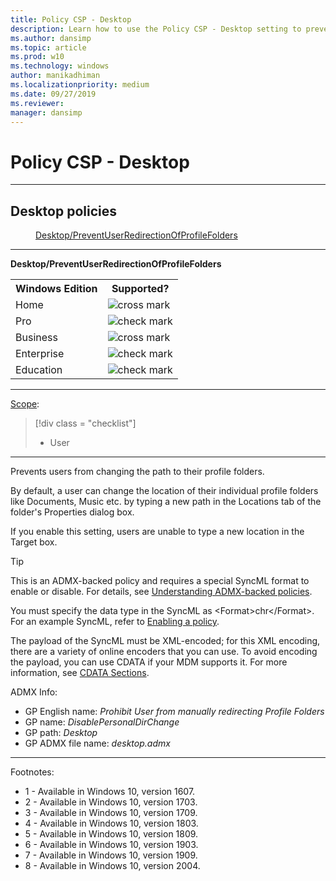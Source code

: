 ```yaml
---
title: Policy CSP - Desktop
description: Learn how to use the Policy CSP - Desktop setting to prevent users from changing the path to their profile folders.
ms.author: dansimp
ms.topic: article
ms.prod: w10
ms.technology: windows
author: manikadhiman
ms.localizationpriority: medium
ms.date: 09/27/2019
ms.reviewer: 
manager: dansimp
---
```


# Policy CSP - Desktop



<hr/>

<!--Policies-->
## Desktop policies  

<dl>
  <dd>
    <a href="#desktop-preventuserredirectionofprofilefolders">Desktop/PreventUserRedirectionOfProfileFolders</a>
  </dd>
</dl>


<hr/>

<!--Policy-->
<a href="" id="desktop-preventuserredirectionofprofilefolders"></a>**Desktop/PreventUserRedirectionOfProfileFolders**  

<!--SupportedSKUs-->
<table>
<tr>
    <th>Windows Edition</th>
    <th>Supported?</th>
</tr>
<tr>
    <td>Home</td>
    <td><img src="images/crossmark.png" alt="cross mark" /></td>
</tr>
<tr>
    <td>Pro</td>
    <td><img src="images/checkmark.png" alt="check mark" /></td>
</tr>
<tr>
    <td>Business</td>
    <td><img src="images/crossmark.png" alt="cross mark" /></td>
</tr>
<tr>
    <td>Enterprise</td>
    <td><img src="images/checkmark.png" alt="check mark" /></td>
</tr>
<tr>
    <td>Education</td>
    <td><img src="images/checkmark.png" alt="check mark" /></td>
</tr>
</table>

<!--/SupportedSKUs-->
<hr/>

<!--Scope-->
[Scope](./policy-configuration-service-provider.md#policy-scope):

> [!div class = "checklist"]
> * User

<hr/>

<!--/Scope-->
<!--Description-->
Prevents users from changing the path to their profile folders.

By default, a user can change the location of their individual profile folders like Documents, Music etc. by typing a new path in the Locations tab of the folder's Properties dialog box.

If you enable this setting, users are unable to type a new location in the Target box.

<!--/Description-->
> [!TIP]
> This is an ADMX-backed policy and requires a special SyncML format to enable or disable.  For details, see [Understanding ADMX-backed policies](./understanding-admx-backed-policies.md).
> 
> You must specify the data type in the SyncML as &lt;Format&gt;chr&lt;/Format&gt;. For an example SyncML, refer to [Enabling a policy](./understanding-admx-backed-policies.md#enabling-a-policy).
> 
> The payload of the SyncML must be XML-encoded; for this XML encoding, there are a variety of online encoders that you can use. To avoid encoding the payload, you can use CDATA if your MDM supports it.  For more information, see [CDATA Sections](http://www.w3.org/TR/REC-xml/#sec-cdata-sect).

<!--ADMXBacked-->
ADMX Info:  
-   GP English name: *Prohibit User from manually redirecting Profile Folders*
-   GP name: *DisablePersonalDirChange*
-   GP path: *Desktop*
-   GP ADMX file name: *desktop.admx*

<!--/ADMXBacked-->
<!--/Policy-->
<hr/>

Footnotes:

- 1 - Available in Windows 10, version 1607.
- 2 - Available in Windows 10, version 1703.
- 3 - Available in Windows 10, version 1709.
- 4 - Available in Windows 10, version 1803.
- 5 - Available in Windows 10, version 1809.
- 6 - Available in Windows 10, version 1903.
- 7 - Available in Windows 10, version 1909.
- 8 - Available in Windows 10, version 2004.

<!--/Policies-->

